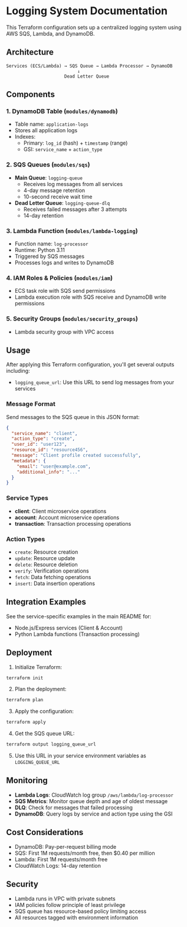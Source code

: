 # Logging System Documentation

This Terraform configuration sets up a centralized logging system using AWS SQS, Lambda, and DynamoDB.

## Architecture

```
Services (ECS/Lambda) → SQS Queue → Lambda Processor → DynamoDB
                           ↓
                      Dead Letter Queue
```

## Components

### 1. **DynamoDB Table** (`modules/dynamodb`)
- Table name: `application-logs`
- Stores all application logs
- Indexes:
  - Primary: `log_id` (hash) + `timestamp` (range)
  - GSI: `service_name` + `action_type`

### 2. **SQS Queues** (`modules/sqs`)
- **Main Queue**: `logging-queue`
  - Receives log messages from all services
  - 4-day message retention
  - 10-second receive wait time
- **Dead Letter Queue**: `logging-queue-dlq`
  - Receives failed messages after 3 attempts
  - 14-day retention

### 3. **Lambda Function** (`modules/lambda-logging`)
- Function name: `log-processor`
- Runtime: Python 3.11
- Triggered by SQS messages
- Processes logs and writes to DynamoDB

### 4. **IAM Roles & Policies** (`modules/iam`)
- ECS task role with SQS send permissions
- Lambda execution role with SQS receive and DynamoDB write permissions

### 5. **Security Groups** (`modules/security_groups`)
- Lambda security group with VPC access

## Usage

After applying this Terraform configuration, you'll get several outputs including:
- `logging_queue_url`: Use this URL to send log messages from your services

### Message Format

Send messages to the SQS queue in this JSON format:

```json
{
  "service_name": "client",
  "action_type": "create",
  "user_id": "user123",
  "resource_id": "resource456",
  "message": "Client profile created successfully",
  "metadata": {
    "email": "user@example.com",
    "additional_info": "..."
  }
}
```

### Service Types
- **client**: Client microservice operations
- **account**: Account microservice operations
- **transaction**: Transaction processing operations

### Action Types
- `create`: Resource creation
- `update`: Resource update
- `delete`: Resource deletion
- `verify`: Verification operations
- `fetch`: Data fetching operations
- `insert`: Data insertion operations

## Integration Examples

See the service-specific examples in the main README for:
- Node.js/Express services (Client & Account)
- Python Lambda functions (Transaction processing)

## Deployment

1. Initialize Terraform:
```bash
terraform init
```

2. Plan the deployment:
```bash
terraform plan
```

3. Apply the configuration:
```bash
terraform apply
```

4. Get the SQS queue URL:
```bash
terraform output logging_queue_url
```

5. Use this URL in your service environment variables as `LOGGING_QUEUE_URL`

## Monitoring

- **Lambda Logs**: CloudWatch log group `/aws/lambda/log-processor`
- **SQS Metrics**: Monitor queue depth and age of oldest message
- **DLQ**: Check for messages that failed processing
- **DynamoDB**: Query logs by service and action type using the GSI

## Cost Considerations

- DynamoDB: Pay-per-request billing mode
- SQS: First 1M requests/month free, then $0.40 per million
- Lambda: First 1M requests/month free
- CloudWatch Logs: 14-day retention

## Security

- Lambda runs in VPC with private subnets
- IAM policies follow principle of least privilege
- SQS queue has resource-based policy limiting access
- All resources tagged with environment information
